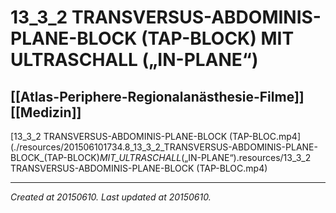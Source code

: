 # 13_3_2 TRANSVERSUS-ABDOMINIS-PLANE-BLOCK (TAP-BLOCK) MIT ULTRASCHALL („IN-PLANE“)
 [[Atlas-Periphere-Regionalanästhesie-Filme]] [[Medizin]] 
---



[13\_3\_2 TRANSVERSUS-ABDOMINIS-PLANE-BLOCK (TAP-BLOC.mp4](./resources/201506101734.8_13_3_2_TRANSVERSUS-ABDOMINIS-PLANE-BLOCK_(TAP-BLOCK)_MIT_ULTRASCHALL_(„IN-PLANE“).resources/13_3_2 TRANSVERSUS-ABDOMINIS-PLANE-BLOCK (TAP-BLOC.mp4)

---

_Created at 20150610._
_Last updated at 20150610._




